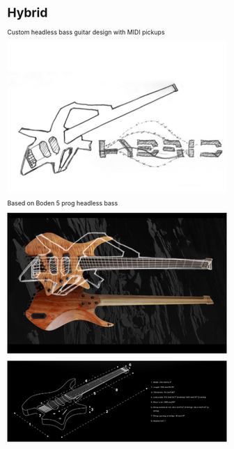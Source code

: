# Hybrid

Custom headless bass guitar design with MIDI pickups

![concept](./design/hybrid.png)

Based on Boden 5 prog headless bass

![overlay](./design/boden-overlay.jpg)

![measures](./design/boden-measures.png)
